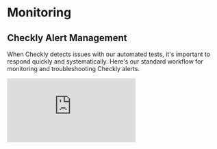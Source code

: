 # Monitoring

## Checkly Alert Management

When Checkly detects issues with our automated tests, it's important to respond quickly and systematically. Here's our standard workflow for monitoring and troubleshooting Checkly alerts.

<div style={{
  position: 'relative',
  paddingBottom: '64.63%',
  marginBottom: '20px',
  height: 0
}}>
  <iframe
    src="https://www.loom.com/embed/cfc2a29f79ee4d818c302f2d5c31d090"
    frameBorder="0"
    allowFullScreen={true}
    style={{
      position: 'absolute',
      top: 0,
      left: 0,
      width: '100%',
      height: '100%'
    }}
    title="Checkly Alert Management"
    aria-label="Video tutorial on Checkly alert management workflow"
  />
</div>

## Alert Response Workflow

### 1. **Initial Alert Notification**

When there's an alert in Checkly, it automatically fires a message to the DS emergency channel. This provides immediate visibility into any failing tests or monitors.

### 2. **Quick Investigation Process**

- Click on **"see more"** in the alert message
- Select **"view failing result"** to access the detailed failure information
- This is the quickest way to get to the root cause of the issue

### 3. **Analyzing with Traces**

- Once in Checkly, look at the **traces** section for the failed test run
- Traces show the exact step-by-step actions that were performed
- You can see what the user journey looked like: clicks, form inputs, navigation steps
- Look for timeout errors or elements that couldn't be found (e.g., "waited for 60 seconds but couldn't see left nav")

### 4. **Manual Verification**

- When a test fails, manually verify the issue by reproducing the same steps
- Check if the expected elements (like navigation items, dashboards, or specific UI components) are actually loading
- This helps confirm whether it's a real issue or a temporary glitch
- Document your findings in the emergency channel for team visibility

## Additional Debugging Options

- **AI Analysis**: For complex test scenarios with many steps, you can use Checkly's "analyze with AI" feature to get automated insights
- **Video Playback**: Review the video recording of the failed test to see exactly what happened visually
- **Before/After Screenshots**: Compare the state before and after failed actions to identify UI changes or loading issues
